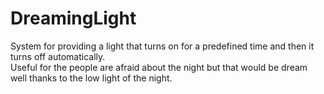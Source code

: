 # DreamingLight
System for providing a light that turns on for a predefined time and then it turns off automatically.  
Useful for the people are afraid about the night but that would be dream well thanks to the low light of the night. 
 
